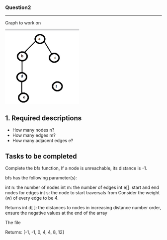 ### Question2

****
Graph to work on

![image](https://github.com/WahomeKezia/Advanced_Algorithms/blob/main/Graphs/Q2-Graph.png)

****1. Required descriptions****
---
- How many nodes n?
- How many edges m?
- How many adjacent edges e?

****Tasks to be completed****
---
Complete the bfs function, If a node is unreachable, its distance is -1.

bfs has the following parameter(s):

int n: the number of nodes
int m: the number of edges
int e[]: start and end nodes for edges
int s: the node to start traversals from
Consider the weight (w) of every edge to be 4.

Returns
int d[ ]: the distances to nodes in increasing distance number order, ensure the negative values at the end of the array

The file 

Returns: [-1, -1, 0, 4, 4, 8, 12]
